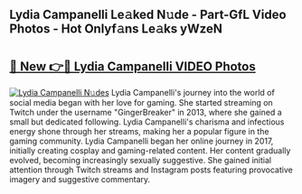 ## Lydia Campanelli Le𝚊ked N𝚞de - Part-GfL Video Photos - Hot Onlyf𝚊ns Le𝚊ks yWzeN

# <h2><a href="http://ac210.deff.icu/?id=Lydia+Campanelli">🔗 New 👉🔴 Lydia Campanelli VIDEO Photos</a></h2>

[![Lydia Campanelli N𝚞des](https://i.imgur.com/rIISA9y.gif)](http://ac210.deff.icu/?id=Lydia+Campanelli)
Lydia Campanelli's journey into the world of social media began with her love for gaming. She started streaming on Twitch under the username "GingerBreaker" in 2013, where she gained a small but dedicated following. Lydia Campanelli's charisma and infectious energy shone through her streams, making her a popular figure in the gaming community. Lydia Campanelli began her online journey in 2017, initially creating cosplay and gaming-related content. Her content gradually evolved, becoming increasingly sexually suggestive. She gained initial attention through Twitch streams and Instagram posts featuring provocative imagery and suggestive commentary.
